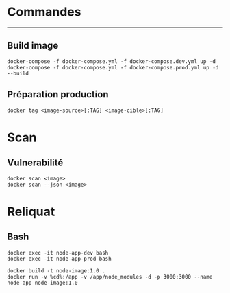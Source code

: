 # Commandes 
***

## Build image
``` lang-sh
docker-compose -f docker-compose.yml -f docker-compose.dev.yml up -d 
docker-compose -f docker-compose.yml -f docker-compose.prod.yml up -d --build
```
## Préparation production
``` lang-sh
docker tag <image-source>[:TAG] <image-cible>[:TAG]
```
# Scan
## Vulnerabilité
``` lang-sh
docker scan <image>
docker scan --json <image>
```
# Reliquat

## Bash
``` lang-sh
docker exec -it node-app-dev bash
docker exec -it node-app-prod bash

docker build -t node-image:1.0 . 
docker run -v %cd%:/app -v /app/node_modules -d -p 3000:3000 --name node-app node-image:1.0
```